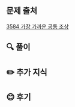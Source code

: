 ## 문제 출처

<a href="https://www.acmicpc.net/problem/3584" rel="nofollow">3584 가장 가까운 공통 조상</a>

## 🔍 풀이

## ✏️ 추가 지식

## 😊 후기
